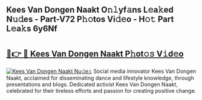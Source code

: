 ## Kees Van Dongen Naakt O𝚗𝚕yf𝚊ns L𝚎a𝚔ed N𝚞𝚍es - Part-V72 P𝚑𝚘tos Vi𝚍𝚎o - H𝚘𝚝 Part L𝚎a𝚔s 6y6Nf

# <h2><a href="http://kf1pvu3.oniu.top/?m=Kees+Van+Dongen+Naakt">🔗👉 🔴 Kees Van Dongen Naakt P𝚑ot𝚘𝚜 V𝚒d𝚎o</a></h2>

[![Kees Van Dongen Naakt Nu𝚍e𝚜](https://i.imgur.com/0qMVB7G.gif)](http://kf1pvu3.oniu.top/?m=Kees+Van+Dongen+Naakt)
Social media innovator Kees Van Dongen Naakt, acclaimed for disseminating dance and lifestyle knowledge, through presentations and blogs. Dedicated activist Kees Van Dongen Naakt, celebrated for their tireless efforts and passion for creating positive change.  
